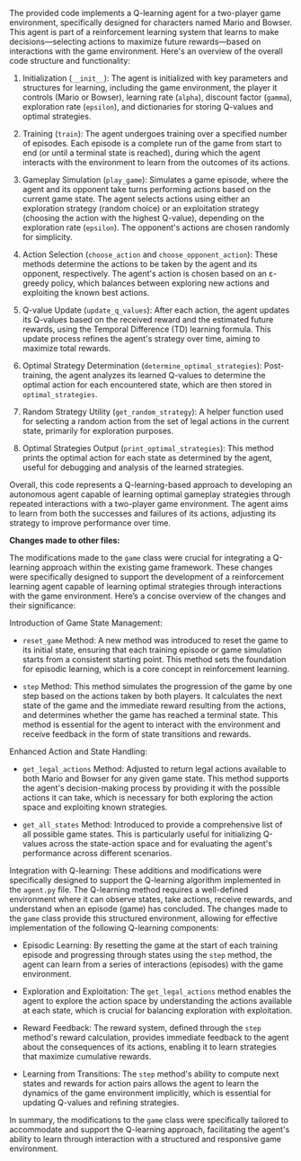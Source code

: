 The provided code implements a Q-learning agent for a two-player game environment, specifically designed for characters named Mario and Bowser. This agent is part of a reinforcement learning system that learns to make decisions—selecting actions to maximize future rewards—based on interactions with the game environment. Here's an overview of the overall code structure and functionality:

1. Initialization (`__init__`): The agent is initialized with key parameters and structures for learning, including the game environment, the player it controls (Mario or Bowser), learning rate (`alpha`), discount factor (`gamma`), exploration rate (`epsilon`), and dictionaries for storing Q-values and optimal strategies.

2. Training (`train`): The agent undergoes training over a specified number of episodes. Each episode is a complete run of the game from start to end (or until a terminal state is reached), during which the agent interacts with the environment to learn from the outcomes of its actions.

3. Gameplay Simulation (`play_game`): Simulates a game episode, where the agent and its opponent take turns performing actions based on the current game state. The agent selects actions using either an exploration strategy (random choice) or an exploitation strategy (choosing the action with the highest Q-value), depending on the exploration rate (`epsilon`). The opponent's actions are chosen randomly for simplicity.

4. Action Selection (`choose_action` and `choose_opponent_action`): These methods determine the actions to be taken by the agent and its opponent, respectively. The agent's action is chosen based on an ε-greedy policy, which balances between exploring new actions and exploiting the known best actions.

5. Q-value Update (`update_q_values`): After each action, the agent updates its Q-values based on the received reward and the estimated future rewards, using the Temporal Difference (TD) learning formula. This update process refines the agent's strategy over time, aiming to maximize total rewards.

6. Optimal Strategy Determination (`determine_optimal_strategies`): Post-training, the agent analyzes its learned Q-values to determine the optimal action for each encountered state, which are then stored in `optimal_strategies`.

7. Random Strategy Utility (`get_random_strategy`): A helper function used for selecting a random action from the set of legal actions in the current state, primarily for exploration purposes.

8. Optimal Strategies Output (`print_optimal_strategies`): This method prints the optimal action for each state as determined by the agent, useful for debugging and analysis of the learned strategies.

Overall, this code represents a Q-learning-based approach to developing an autonomous agent capable of learning optimal gameplay strategies through repeated interactions with a two-player game environment. The agent aims to learn from both the successes and failures of its actions, adjusting its strategy to improve performance over time.

**Changes made to other files:**

The modifications made to the `game` class were crucial for integrating a Q-learning approach within the existing game framework. These changes were specifically designed to support the development of a reinforcement learning agent capable of learning optimal strategies through interactions with the game environment. Here’s a concise overview of the changes and their significance:

 Introduction of Game State Management:
- `reset_game` Method: A new method was introduced to reset the game to its initial state, ensuring that each training episode or game simulation starts from a consistent starting point. This method sets the foundation for episodic learning, which is a core concept in reinforcement learning.

- `step` Method: This method simulates the progression of the game by one step based on the actions taken by both players. It calculates the next state of the game and the immediate reward resulting from the actions, and determines whether the game has reached a terminal state. This method is essential for the agent to interact with the environment and receive feedback in the form of state transitions and rewards.

 Enhanced Action and State Handling:
- `get_legal_actions` Method: Adjusted to return legal actions available to both Mario and Bowser for any given game state. This method supports the agent's decision-making process by providing it with the possible actions it can take, which is necessary for both exploring the action space and exploiting known strategies.

- `get_all_states` Method: Introduced to provide a comprehensive list of all possible game states. This is particularly useful for initializing Q-values across the state-action space and for evaluating the agent's performance across different scenarios.

Integration with Q-learning:
These additions and modifications were specifically designed to support the Q-learning algorithm implemented in the `agent.py` file. The Q-learning method requires a well-defined environment where it can observe states, take actions, receive rewards, and understand when an episode (game) has concluded. The changes made to the `game` class provide this structured environment, allowing for effective implementation of the following Q-learning components:

- Episodic Learning: By resetting the game at the start of each training episode and progressing through states using the `step` method, the agent can learn from a series of interactions (episodes) with the game environment.

- Exploration and Exploitation: The `get_legal_actions` method enables the agent to explore the action space by understanding the actions available at each state, which is crucial for balancing exploration with exploitation.

- Reward Feedback: The reward system, defined through the `step` method's reward calculation, provides immediate feedback to the agent about the consequences of its actions, enabling it to learn strategies that maximize cumulative rewards.

- Learning from Transitions: The `step` method's ability to compute next states and rewards for action pairs allows the agent to learn the dynamics of the game environment implicitly, which is essential for updating Q-values and refining strategies.

In summary, the modifications to the `game` class were specifically tailored to accommodate and support the Q-learning approach, facilitating the agent's ability to learn through interaction with a structured and responsive game environment.
